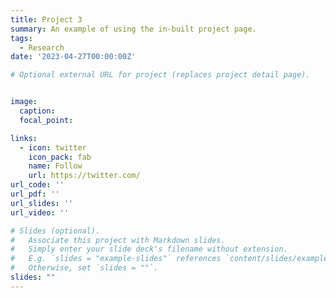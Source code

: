 ```yaml
---
title: Project 3
summary: An example of using the in-built project page.
tags:
  - Research
date: '2023-04-27T00:00:00Z'

# Optional external URL for project (replaces project detail page).


image:
  caption: 
  focal_point: 

links:
  - icon: twitter
    icon_pack: fab
    name: Follow
    url: https://twitter.com/
url_code: ''
url_pdf: ''
url_slides: ''
url_video: ''

# Slides (optional).
#   Associate this project with Markdown slides.
#   Simply enter your slide deck's filename without extension.
#   E.g. `slides = "example-slides"` references `content/slides/example-slides.md`.
#   Otherwise, set `slides = ""`.
slides: ""
---
```

